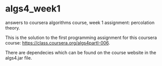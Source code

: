 algs4_week1
===========

answers to coursera algorithms course, week 1 assignment: percolation theory. 

This is the solution to the first programming assignment for this coursera course: https://class.coursera.org/algs4partI-006.

There are dependecies which can be found on the course website in the algs4.jar file. 
